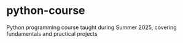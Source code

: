 # python-course
Python programming course taught during Summer 2025, covering fundamentals and practical projects
